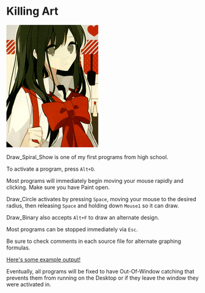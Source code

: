 # Killing Art
![Seisa](seisa.png)

Draw_Spiral_Show is one of my first programs from high school.

To activate a program, press `Alt+D`.

Most programs will immediately begin moving your mouse rapidly and clicking. Make sure you have Paint open.

Draw_Circle activates by pressing `Space`, moving your mouse to the desired radius, then releasing `Space` and holding down `Mouse1` so it can draw.

Draw_Binary also accepts `Alt+F` to draw an alternate design.

Most programs can be stopped immediately via `Esc`.

Be sure to check comments in each source file for alternate graphing formulas.

[Here's some example output!](https://github.com/Chdata/AHK-KillingArt/commit/a8e74cd6322f73caa7a0879bdcdc345e9b730628)

Eventually, all programs will be fixed to have Out-Of-Window catching that prevents them from running on the Desktop or if they leave the window they were activated in.

